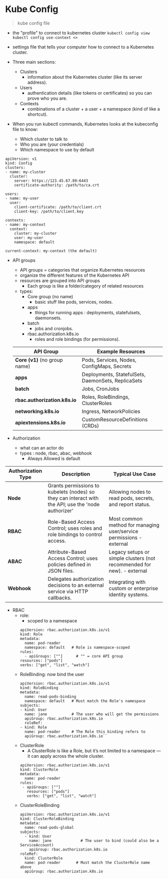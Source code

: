 # Kube Config
> kube config file
* the "profile" to connect to kubernetes cluster
` kubectl config view `
` kubectl config use-context <>`

*  settings file that tells your computer how to connect to a Kubernetes cluster.
* Three main sections: 
	* Clusters  
        * information about the Kubernetes cluster (like its server address).
	* Users 
        * authentication details (like tokens or certificates) so you can prove who you are.
	* Contexts 
        * combinations of a cluster + a user + a namespace (kind of like a shortcut).

* When you run kubectl commands, Kubernetes looks at the kubeconfig file to know:
	* Which cluster to talk to
	* Who you are (your credentials)
	* Which namespace to use by default

```
apiVersion: v1
kind: Config
clusters:
- name: my-cluster
  cluster:
    server: https://123.45.67.89:6443
    certificate-authority: /path/to/ca.crt

users:
- name: my-user
  user:
    client-certificate: /path/to/client.crt
    client-key: /path/to/client.key

contexts:
- name: my-context
  context:
    cluster: my-cluster
    user: my-user
    namespace: default

current-context: my-context (the default)
```

* API groups
    * API groups = categories that organize Kubernetes resources
    * organize the different features of the Kubernetes API
	* resources are grouped into API groups
        * Each group is like a folder/category of related resources
    * types:
        * Core group (no name) 
            * basic stuff like pods, services, nodes.
	    * apps 
            * things for running apps : deployments, statefulsets, daemonsets.
	    * batch 
            * jobs and cronjobs.
	    * rbac.authorization.k8s.io 
            * roles and role bindings (for permissions).

    | API Group                     | Example Resources                               |
    |-------------------------------|-------------------------------------------------|
    | **Core (v1)** (no group name) | Pods, Services, Nodes, ConfigMaps, Secrets      |
    | **apps**                      | Deployments, StatefulSets, DaemonSets, ReplicaSets |
    | **batch**                     | Jobs, CronJobs                                  |
    | **rbac.authorization.k8s.io** | Roles, RoleBindings, ClusterRoles               |
    | **networking.k8s.io**         | Ingress, NetworkPolicies                        |
    | **apiextensions.k8s.io**      | CustomResourceDefinitions (CRDs)                |

* Authorization 
    * what can an actor do
    * types : node, rbac, abac, webhook
        * Always Allowed is default

| Authorization Type | Description                                                                 | Typical Use Case |
|--------------------|-----------------------------------------------------------------------------|------------------|
| **Node**           | Grants permissions to kubelets (nodes) so they can interact with the API; use the 'node authorizer'  | Allowing nodes to read pods, secrets, and report status. |
| **RBAC**           | Role-Based Access Control; uses roles and role bindings to control access.  | Most common method for managing user/service permissions - external |
| **ABAC**           | Attribute-Based Access Control; uses policies defined in JSON files.        | Legacy setups or simple clusters (not recommended for new). - external |
| **Webhook**        | Delegates authorization decisions to an external service via HTTP callbacks.| Integrating with custom or enterprise identity systems. |

* RBAC
    * role:
        * scoped to a namespace
        ``` 
        apiVersion: rbac.authorization.k8s.io/v1
        kind: Role
        metadata:
          name: pod-reader
          namespace: default   # Role is namespace-scoped
        rules:
          - apiGroups: [""]      # "" = core API group
        resources: ["pods"]
        verbs: ["get", "list", "watch"]
         ```
    * RoleBinding: now bind the user
        ```
        apiVersion: rbac.authorization.k8s.io/v1
        kind: RoleBinding
        metadata:
          name: read-pods-binding
          namespace: default   # Must match the Role's namespace
        subjects:
        - kind: User
          name: jane           # The user who will get the permissions
          apiGroup: rbac.authorization.k8s.io
          roleRef:
        - kind: Role
          name: pod-reader     # The Role this binding refers to
          apiGroup: rbac.authorization.k8s.io``
        ```
    * ClusterRole
        * A ClusterRole is like a Role, but it’s not limited to a namespace — it can apply across the whole cluster.
        ```
        apiVersion: rbac.authorization.k8s.io/v1
        kind: ClusterRole
        metadata:
          name: pod-reader
        rules:
         - apiGroups: [""]
           resources: ["pods"]
           verbs: ["get", "list", "watch"]
        ```
    * ClusterRoleBinding
        ```
        apiVersion: rbac.authorization.k8s.io/v1
        kind: ClusterRoleBinding
        metadata:
          name: read-pods-global
        subjects:
          - kind: User
            name: jane             # The user to bind (could also be a ServiceAccount)
            apiGroup: rbac.authorization.k8s.io
        roleRef:
          kind: ClusterRole
          name: pod-reader       # Must match the ClusterRole name above
          apiGroup: rbac.authorization.k8s.io
        ```